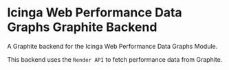 # Icinga Web Performance Data Graphs Graphite Backend

A Graphite backend for the Icinga Web Performance Data Graphs Module.

This backend uses the `Render API` to fetch performance data from Graphite.

